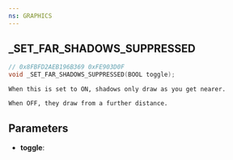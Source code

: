 ```yaml
---
ns: GRAPHICS
---
```

## _SET_FAR_SHADOWS_SUPPRESSED

```c
// 0x8FBFD2AEB196B369 0xFE903D0F
void _SET_FAR_SHADOWS_SUPPRESSED(BOOL toggle);
```

```
When this is set to ON, shadows only draw as you get nearer.

When OFF, they draw from a further distance.
```

## Parameters
* **toggle**:
